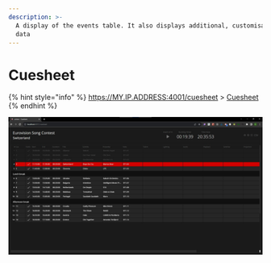 ```yaml
---
description: >-
  A display of the events table. It also displays additional, customisable, user
  data
---
```


# Cuesheet

{% hint style="info" %}
https://MY.IP.ADDRESS:4001/cuesheet > [Cuesheet](cuesheet.md)
{% endhint %}

![](../.gitbook/assets/cuesheet.jpg)

